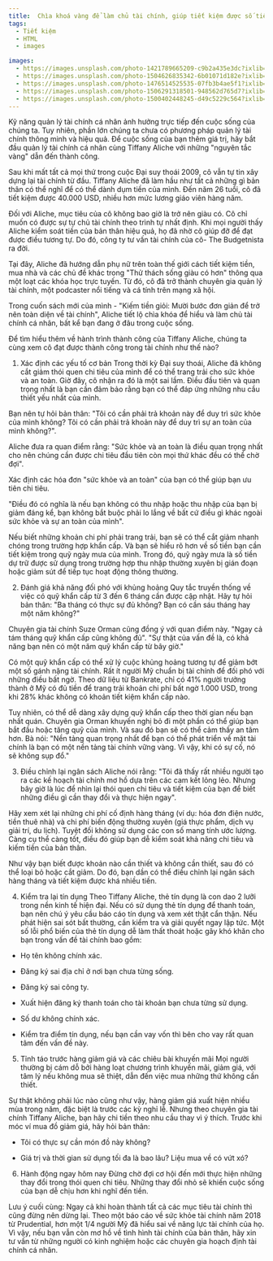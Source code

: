 ```yaml
---
title:  Chìa khoá vàng để làm chủ tài chính, giúp tiết kiệm được số tiền đáng kinh ngạc. Chưa thể giàu ngay nhưng ít là đỡ "điên đầu" vì chưa cuối tháng đã hết tiền
tags:
  - Tiết kiệm
  - HTML
  - images

images:
  - https://images.unsplash.com/photo-1421789665209-c9b2a435e3dc?ixlib=rb-0.3.5&ixid=eyJhcHBfaWQiOjEyMDd9&s=5b1016b885e7438c4633109d77368d4d&auto=format&fit=crop&w=1651&q=80
  - https://images.unsplash.com/photo-1504626835342-6b01071d182e?ixlib=rb-0.3.5&ixid=eyJhcHBfaWQiOjEyMDd9&s=975855d515c9d56352ee3bfe74287f2b&auto=format&fit=crop&w=1651&q=80
  - https://images.unsplash.com/photo-1476514525535-07fb3b4ae5f1?ixlib=rb-0.3.5&ixid=eyJhcHBfaWQiOjEyMDd9&s=468a8c18f5d811cf03c654b653b5089e&auto=format&fit=crop&w=1650&q=80
  - https://images.unsplash.com/photo-1506291318501-948562d765d7?ixlib=rb-0.3.5&ixid=eyJhcHBfaWQiOjEyMDd9&s=71ad8e3b7b4bd210182ed5e5c024903b&auto=format&fit=crop&w=1650&q=80
  - https://images.unsplash.com/photo-1500402448245-d49c5229c564?ixlib=rb-0.3.5&ixid=eyJhcHBfaWQiOjEyMDd9&s=f19c590b253f803a7f9b643c59017160&auto=format&fit=crop&w=1650&q=80
---
```


Kỹ năng quản lý tài chính cá nhân ảnh hưởng trực tiếp đến cuộc sống của chúng ta. Tuy nhiên, phần lớn chúng ta chưa có phương pháp quản lý tài chính thông minh và hiệu quả. Để cuộc sống của bạn thêm giá trị, hãy bắt đầu quản lý tài chính cá nhân cùng Tiffany Aliche với những "nguyên tắc vàng" dẫn đến thành công.

<!--more-->

Sau khi mất tất cả mọi thứ trong cuộc Đại suy thoái 2009, cô vẫn tự tin xây dựng lại tài chính từ đầu. Tiffany Aliche đã làm hầu như tất cả những gì bản thân có thể nghĩ để có thể dành dụm tiền của mình. Đến năm 26 tuổi, cô đã tiết kiệm được 40.000 USD, nhiều hơn mức lương giáo viên hàng năm. 

Đối với Aliche, mục tiêu của cô không bao giờ là trở nên giàu có. Cô chỉ muốn có được sự tự chủ tài chính theo trình tự nhất định. Khi mọi người thấy Aliche kiểm soát tiền của bản thân hiệu quả, họ đã nhờ cô giúp đỡ để đạt được điều tương tự. Do đó, công ty tư vấn tài chính của cô- The Budgetnista ra đời. 

Tại đây, Aliche đã hướng dẫn phụ nữ trên toàn thế giới cách tiết kiệm tiền, mua nhà và các chủ đề khác trong "Thử thách sống giàu có hơn" thông qua một loạt các khóa học trực tuyến. Từ đó, cô đã trở thành chuyên gia quản lý tài chính, một podcaster nổi tiếng và cá tính trên mạng xã hội.

Trong cuốn sách mới của mình - "Kiếm tiền giỏi: Mười bước đơn giản để trở nên toàn diện về tài chính", Aliche tiết lộ chìa khóa để hiểu và làm chủ tài chính cá nhân, bất kể bạn đang ở đâu trong cuộc sống.

Để tìm hiểu thêm về hành trình thành công của Tiffany Aliche, chúng ta cùng xem cô đạt được thành công trong tài chính như thế nào?

1. Xác định các yếu tố cơ bản
Trong thời kỳ Đại suy thoái, Aliche đã không cắt giảm thói quen chi tiêu của mình để có thể trang trải cho sức khỏe và an toàn. Giờ đây, cô nhận ra đó là một sai lầm. Điều đầu tiên và quan trọng nhất là bạn cần đảm bảo rằng bạn có thể đáp ứng những nhu cầu thiết yếu nhất của mình.

Bạn nên tự hỏi bản thân: "Tôi có cần phải trả khoản này để duy trì sức khỏe của mình không? Tôi có cần phải trả khoản này để duy trì sự an toàn của mình không?".

Aliche đưa ra quan điểm rằng: "Sức khỏe và an toàn là điều quan trọng nhất cho nên chúng cần được chi tiêu đầu tiên còn mọi thứ khác đều có thể chờ đợi".

Xác định các hóa đơn "sức khỏe và an toàn" của bạn có thể giúp bạn ưu tiên chi tiêu.

"Điều đó có nghĩa là nếu bạn không có thu nhập hoặc thu nhập của bạn bị giảm đáng kể, bạn không bắt buộc phải lo lắng về bất cứ điều gì khác ngoài sức khỏe và sự an toàn của mình".

Nếu biết những khoản chi phí phải trang trải, bạn sẽ có thể cắt giảm nhanh chóng trong trường hợp khẩn cấp. Và bạn sẽ hiểu rõ hơn về số tiền bạn cần tiết kiệm trong quỹ ngày mưa của mình. Trong đó, quỹ ngày mưa là số tiền dự trữ được sử dụng trong trường hợp thu nhập thường xuyên bị gián đoạn hoặc giảm sút để tiếp tục hoạt động thông thường.

2. Đánh giá khả năng đối phó với khủng hoảng
Quy tắc truyền thống về việc có quỹ khẩn cấp từ 3 đến 6 tháng cần được cập nhật. Hãy tự hỏi bản thân: "Ba tháng có thực sự đủ không? Bạn có cần sáu tháng hay một năm không?"

Chuyên gia tài chính Suze Orman cũng đồng ý với quan điểm này. "Ngay cả tám tháng quỹ khẩn cấp cũng không đủ". "Sự thật của vấn đề là, có khả năng bạn nên có một năm quỹ khẩn cấp từ bây giờ."

Có một quỹ khẩn cấp có thể xử lý cuộc khủng hoảng tương tự để giảm bớt một số gánh nặng tài chính. Rất ít người Mỹ chuẩn bị tài chính để đối phó với những điều bất ngờ. Theo dữ liệu từ Bankrate, chỉ có 41% người trưởng thành ở Mỹ có đủ tiền để trang trải khoản chi phí bất ngờ 1.000 USD, trong khi 28% khác không có khoản tiết kiệm khẩn cấp nào.

Tuy nhiên, có thể dễ dàng xây dựng quỹ khẩn cấp theo thời gian nếu bạn nhất quán. Chuyên gia Orman khuyến nghị bỏ đi một phần có thể giúp bạn bắt đầu hoặc tăng quỹ của mình. Và sau đó bạn sẽ có thể cảm thấy an tâm hơn. Bà nói: "Nền tảng quan trọng nhất để bạn có thể phát triển về mặt tài chính là bạn có một nền tảng tài chính vững vàng. Vì vậy, khi có sự cố, nó sẽ không sụp đổ."

3. Điều chỉnh lại ngân sách
Aliche nói rằng: "Tôi đã thấy rất nhiều người tạo ra các kế hoạch tài chính mơ hồ dựa trên các cam kết lỏng lẻo. Nhưng bây giờ là lúc để nhìn lại thói quen chi tiêu và tiết kiệm của bạn để biết những điều gì cần thay đổi và thực hiện ngay".

Hãy xem xét lại những chi phí cố định hàng tháng (ví dụ: hóa đơn điện nước, tiền thuê nhà) và chi phí biến động thường xuyên (giá thực phẩm, dịch vụ giải trí, du lịch). Tuyệt đối không sử dụng các con số mang tính ước lượng. Càng cụ thể càng tốt, điều đó giúp bạn dễ kiểm soát khả năng chi tiêu và kiếm tiền của bản thân.

Như vậy bạn biết được khoản nào cần thiết và không cần thiết, sau đó có thể loại bỏ hoặc cắt giảm. Do đó, bạn dần có thể điều chỉnh lại ngân sách hàng tháng và tiết kiệm được khá nhiều tiền.

4. Kiểm tra lại tín dụng
Theo Tiffany Aliche, thẻ tín dụng là con dao 2 lưỡi trong nền kinh tế hiện đại. Nếu có sử dụng thẻ tín dụng để thanh toán, bạn nên chú ý yêu cầu báo cáo tín dụng và xem xét thật cẩn thận. Nếu phát hiện sai sót bất thường, cần kiểm tra và giải quyết ngay lập tức. Một số lỗi phổ biến của thẻ tín dụng dễ làm thất thoát hoặc gây khó khăn cho bạn trong vấn đề tài chính bao gồm:

- Họ tên không chính xác.

- Đăng ký sai địa chỉ ở nơi bạn chưa từng sống.

- Đăng ký sai công ty.

- Xuất hiện đăng ký thanh toán cho tài khoản bạn chưa từng sử dụng.

- Số dư không chính xác.

- Kiểm tra điểm tín dụng, nếu bạn cần vay vốn thì bên cho vay rất quan tâm đến vấn đề này.

5. Tỉnh táo trước hàng giảm giá và các chiêu bài khuyến mãi
Mọi người thường bị cám dỗ bởi hàng loạt chương trình khuyến mãi, giảm giá, với tâm lý nếu không mua sẽ thiệt, dẫn đến việc mua những thứ không cần thiết.

Sự thật không phải lúc nào cũng như vậy, hàng giảm giá xuất hiện nhiều mùa trong năm, đặc biệt là trước các kỳ nghỉ lễ. Nhưng theo chuyên gia tài chính Tiffany Aliche, bạn hãy chi tiền theo nhu cầu thay vì ý thích. Trước khi móc ví mua đồ giảm giá, hãy hỏi bản thân:

- Tôi có thực sự cần món đồ này không?

- Giá trị và thời gian sử dụng tối đa là bao lâu? Liệu mua về có vứt xó?

6. Hành động ngay hôm nay
Đừng chờ đợi cơ hội đến mới thực hiện những thay đổi trong thói quen chi tiêu. Những thay đổi nhỏ sẽ khiến cuộc sống của bạn dễ chịu hơn khi nghĩ đến tiền.

Lưu ý cuối cùng: Ngay cả khi hoàn thành tất cả các mục tiêu tài chính thì cũng đừng nên dừng lại. Theo một báo cáo về sức khỏe tài chính năm 2018 từ Prudential, hơn một 1/4 người Mỹ đã hiểu sai về năng lực tài chính của họ. Vì vậy, nếu bạn vẫn còn mơ hồ về tình hình tài chính của bản thân, hãy xin tư vấn từ những người có kinh nghiệm hoặc các chuyên gia hoạch định tài chính cá nhân.